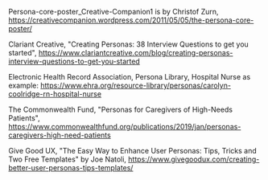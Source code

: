 Persona-core-poster_Creative-Companion1 is by Christof Zurn, https://creativecompanion.wordpress.com/2011/05/05/the-persona-core-poster/

Clariant Creative, "Creating Personas: 38 Interview Questions to get you started", https://www.clariantcreative.com/blog/creating-personas-interview-questions-to-get-you-started

Electronic Health Record Association, Persona Library, Hospital Nurse as example: https://www.ehra.org/resource-library/personas/carolyn-coolridge-rn-hospital-nurse

The Commonwealth Fund, "Personas for Caregivers of High-Needs Patients", https://www.commonwealthfund.org/publications/2019/jan/personas-caregivers-high-need-patients

Give Good UX, "The Easy Way to Enhance User Personas: Tips, Tricks and Two Free Templates" by Joe Natoli, https://www.givegoodux.com/creating-better-user-personas-tips-templates/
